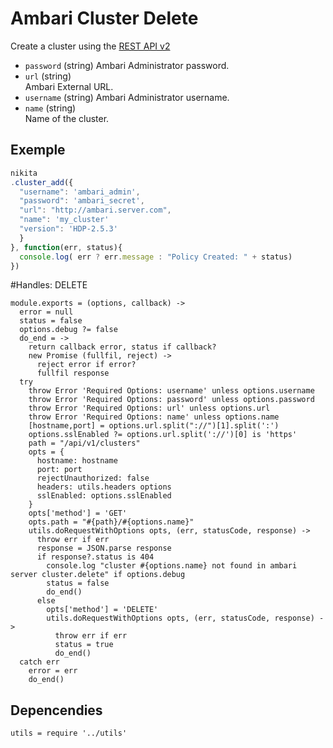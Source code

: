 
# Ambari Cluster Delete

Create a cluster using the [REST API v2](https://github.com/apache/ambari/blob/trunk/ambari-server/docs/api/v1)

* `password` (string)
  Ambari Administrator password.
* `url` (string)   
  Ambari External URL.
* `username` (string)
  Ambari Administrator username.
* `name` (string)   
  Name of the cluster.

## Exemple

```js
nikita
.cluster_add({
  "username": 'ambari_admin',
  "password": 'ambari_secret',
  "url": "http://ambari.server.com",
  "name": 'my_cluster'
  "version": 'HDP-2.5.3'
  }
}, function(err, status){
  console.log( err ? err.message : "Policy Created: " + status)
})
```
#Handles: DELETE

    module.exports = (options, callback) ->
      error = null
      status = false
      options.debug ?= false
      do_end = ->
        return callback error, status if callback?
        new Promise (fullfil, reject) ->
          reject error if error?
          fullfil response
      try
        throw Error 'Required Options: username' unless options.username
        throw Error 'Required Options: password' unless options.password
        throw Error 'Required Options: url' unless options.url
        throw Error 'Required Options: name' unless options.name
        [hostname,port] = options.url.split("://")[1].split(':')
        options.sslEnabled ?= options.url.split('://')[0] is 'https'
        path = "/api/v1/clusters"
        opts = {
          hostname: hostname
          port: port
          rejectUnauthorized: false
          headers: utils.headers options
          sslEnabled: options.sslEnabled
        }
        opts['method'] = 'GET'
        opts.path = "#{path}/#{options.name}"
        utils.doRequestWithOptions opts, (err, statusCode, response) ->
          throw err if err
          response = JSON.parse response
          if response?.status is 404
            console.log "cluster #{options.name} not found in ambari server cluster.delete" if options.debug
            status = false
            do_end()
          else
            opts['method'] = 'DELETE'
            utils.doRequestWithOptions opts, (err, statusCode, response) ->
              throw err if err
              status = true
              do_end()
      catch err
        error = err
        do_end()

## Depencendies

    utils = require '../utils'
